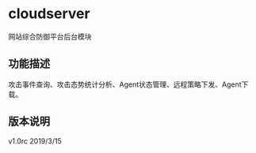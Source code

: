 # cloudserver
网站综合防御平台后台模块

## 功能描述
攻击事件查询、攻击态势统计分析、Agent状态管理、远程策略下发、Agent下载。

## 版本说明
v1.0rc  2019/3/15



